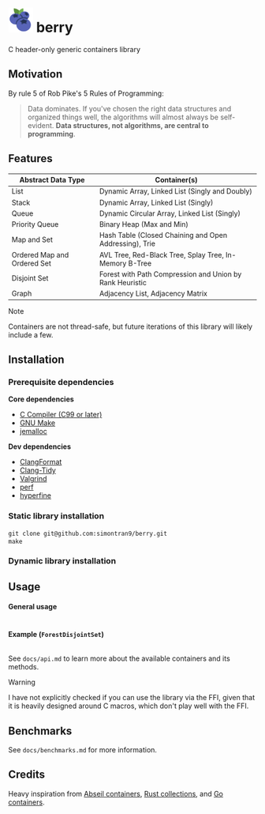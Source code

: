 <h1><img src="docs/logo.svg" width="50px"> berry</h1>

C header-only generic containers library

## Motivation

By rule 5 of Rob Pike's 5 Rules of Programming:
> Data dominates. If you've chosen the right data structures and organized things well, the algorithms will almost always be self-evident. **Data structures, not algorithms, are central to programming**.

## Features

| Abstract Data Type        | Container(s)                                                   |
| ------------------------- | -------------------------------------------------------------- |
| List                      | Dynamic Array, Linked List (Singly and Doubly)                 |
| Stack                     | Dynamic Array, Linked List (Singly)                            |
| Queue                     | Dynamic Circular Array, Linked List (Singly)                   |
| Priority Queue            | Binary Heap (Max and Min)                                      |
| Map and Set               | Hash Table (Closed Chaining and Open Addressing), Trie         |
| Ordered Map and Ordered Set | AVL Tree, Red-Black Tree, Splay Tree, In-Memory B-Tree       |
| Disjoint Set              | Forest with Path Compression and Union by Rank Heuristic       |
| Graph                     | Adjacency List, Adjacency Matrix                               |

> [!NOTE]
> Containers are not thread-safe, but future iterations of this library will likely include a few.

## Installation

### Prerequisite dependencies

**Core dependencies**
- [C Compiler (C99 or later)](https://gcc.gnu.org/)
- [GNU Make](https://www.gnu.org/software/make/)
- [jemalloc](https://jemalloc.net/)

**Dev dependencies**
- [ClangFormat](https://clang.llvm.org/docs/ClangFormat.html)
- [Clang-Tidy](https://clang.llvm.org/extra/clang-tidy/)
- [Valgrind](https://valgrind.org/)
- [perf](https://www.swift.org/documentation/server/guides/linux-perf.html)
- [hyperfine](https://github.com/sharkdp/hyperfine)

### Static library installation

```
git clone git@github.com:simontran9/berry.git
make
```

### Dynamic library installation

## Usage

#### General usage

```
```

#### Example (`ForestDisjointSet`)

```c
```

See `docs/api.md` to learn more about the available containers and its methods.

> [!WARNING]
> I have not explicitly checked if you can use the library via the FFI, given that it is heavily designed around C macros, which don't play well with the FFI.

## Benchmarks

See `docs/benchmarks.md` for more information.

## Credits

Heavy inspiration from [Abseil containers](https://abseil.io/docs/cpp/guides/container), [Rust collections](https://doc.rust-lang.org/std/collections/index.html), and [Go containers](https://pkg.go.dev/container).
